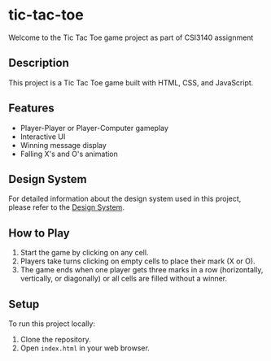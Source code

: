 # tic-tac-toe

Welcome to the Tic Tac Toe game project as part of CSI3140 assignment

## Description
This project is a  Tic Tac Toe game built with HTML, CSS, and JavaScript.

## Features
- Player-Player or Player-Computer gameplay
- Interactive UI
- Winning message display
- Falling X's and O's animation

## Design System
For detailed information about the design system used in this project, please refer to the [Design System](docs/design_system.md).

## How to Play
1. Start the game by clicking on any cell.
2. Players take turns clicking on empty cells to place their mark (X or O).
3. The game ends when one player gets three marks in a row (horizontally, vertically, or diagonally) or all cells are filled without a winner.

## Setup
To run this project locally:
1. Clone the repository.
2. Open `index.html` in your web browser.
